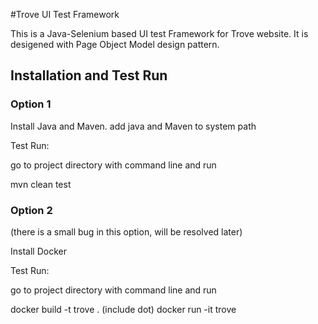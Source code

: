 #Trove UI Test Framework

This is a Java-Selenium based UI test Framework for Trove website. It is desigened with Page Object Model design pattern.

## Installation and Test Run

### Option 1

Install Java and Maven. add java and Maven to system path

Test Run:

go to project directory with command line and run

mvn clean test

### Option 2
(there is a small bug in this option, will be resolved later)

Install Docker

Test Run:

go to project directory with command line and run

docker build -t trove . (include dot)
docker run -it trove

